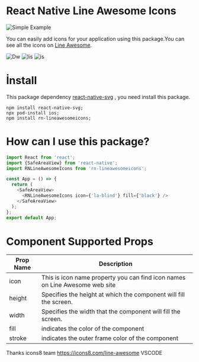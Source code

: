 # React Native Line Awesome Icons

![Simple Example](https://s4.gifyu.com/images/rnhd.gif)

You can easily add icons for your application using this package.You can see all the icons on [Line Awesome](https://icons8.com/line-awesome 'Line Awesome').

![Dw](https://img.shields.io/npm/dm/rn-lineawesomeicons) ![lis](https://img.shields.io/npm/l/rn-lineawesomeicons) ![is](https://img.shields.io/github/issues/xncn/rnlineawesomeicons)

# İnstall

This package dependency [react-native-svg](https://github.com/react-native-community/react-native-svg 'react-native-svg') , you need install this package.

    npm install react-native-svg;
    npx pod-install ios;
    npm install rn-lineawesomeicons;

# How can I use this package?

```javascript
import React from 'react';
import {SafeAreaView} from 'react-native';
import RNLineAwesomeIcons from 'rn-lineawesomeicons';

const App = () => {
  return (
    <SafeAreaView>
      <RNLineAwesomeIcons icon={'la-blind'} fill={'black'} />
    </SafeAreaView>
  );
};
export default App;
```

# Component Supported Props
| Prop Name | Description |
| ------------ | ------------ |
| icon | This is icon name property you can find icon names on Line Awesome web site|
| height | Specifies the height at which the component will fill the screen. |
| width | Specifies the width that the component will fill the screen. |
| fill | indicates the color of the component |
| stroke | indicates the outer frame color of the component |

Thanks icons8 team
https://icons8.com/line-awesome
VSCODE
